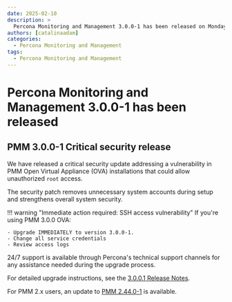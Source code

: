 ```yaml
---
date: 2025-02-10
description: >
  Percona Monitoring and Management 3.0.0-1 has been released on Monday, February 10, 2025.
authors: [catalinaadam]
categories:
  - Percona Monitoring and Management
tags:
  - Percona Monitoring and Management
---
```


# Percona Monitoring and Management  3.0.0-1 has been released

<!-- more -->


## PMM 3.0.0-1 Critical security release
We have released a critical security update addressing a vulnerability in PMM Open Virtual Appliance (OVA) installations that could allow unauthorized `root` access. 

The security patch removes unnecessary system accounts during setup and strengthens overall system security. 

!!! warning "Immediate action required: SSH access vulnerability"
    If you're using PMM 3.0.0 OVA:
    
    - Upgrade IMMEDIATELY to version 3.0.0-1.
    - Change all service credentials
    - Review access logs

24/7 support is available through Percona's technical support channels for any assistance needed during the upgrade process.

For detailed upgrade instructions, see the [3.0.0.1 Release Notes](https://docs.percona.com/percona-monitoring-and-management/3/release-notes/3.0.0_1.html).

For PMM 2.x users, an update to [PMM  2.44.0-1](https://docs.percona.com/percona-monitoring-and-management/2/release-notes/2.44.0.1.html) is available.